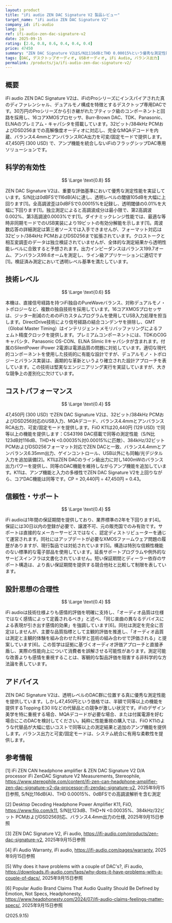 ```yaml
---
layout: product
title: "iFi audio ZEN DAC Signature V2 製品レビュー"
target_name: "iFi audio ZEN DAC Signature V2"
company_id: ifi-audio
lang: ja
ref: ifi-audio-zen-dac-signature-v2
date: 2025-09-15
rating: [2.6, 0.8, 0.6, 0.4, 0.4, 0.4]
price: 47450
summary: "ZEN DAC Signature V2はS/N比116dBとTHD 0.00015%という優秀な測定性能を発揮しますが、同等以上の性能を持つより安価な代替製品との競争が激しい状況です。"
tags: [DAC, デスクトップオーディオ, USBオーディオ, iFi Audio, バランス出力]
permalink: /products/ja/ifi-audio-zen-dac-signature-v2/
---
```


## 概要

iFi audio ZEN DAC Signature V2は、iFiのProシリーズにインスパイアされた真のディファレンシャル、デュアルモノ構成を特徴とするデスクトップ専用DACです。30万円のProシリーズから引き継がれたブティック級のコンポーネントと回路を採用し、16コアXMOSプロセッサ、Burr-Brown DAC、TDK、Panasonic、ELNAのプレミアム・キャパシタを搭載しています。32ビット/384kHz PCMおよびDSD256までの高解像度オーディオに対応し、完全なMQAデコードを内蔵、バランス4.4mmとアンバランスRCA出力を可変/固定モードで提供します。47,450円 (300 USD) で、アンプ機能を統合しないiFiのフラッグシップDAC専用ソリューションです。

## 科学的有効性

$$ \Large \text{0.8} $$

ZEN DAC Signature V2は、重要な評価基準において優秀な測定性能を実証しています。S/N比は0dBFSで116dB(A)に達し、透明レベルの閾値105dBを大幅に上回ります[1]。全高調波歪は0dBFSで0.00015%を記録し、透明閾値の0.01%を大幅に下回ります[1]。独立測定によると高調波成分は最小限で、第2高調波0.002%、第3高調波0.0003%です[1]。ダイナミックレンジ性能では、最適な等時非同期モードでのUSB実装により19ビットの有効分解能を示します[1]。周波数応答の詳細測定は第三者ソースでは入手できませんが、フォーマット対応は32ビット/384kHz PCMおよびDSD256まで拡張されています。クロストークと相互変調歪のデータは独立検証されていませんが、全体的な測定結果から透明性能レベルに合致すると予想されます。出力インピーダンスはバランス199.7オーム、アンバランス99.6オームを測定し、ライン級アプリケーションに適切です[1]。検証済み測定において透明レベル基準を満たしています。

## 技術レベル

$$ \Large \text{0.6} $$

本機は、直接信号経路を持つiFi独自のPureWaveバランス、対称デュアルモノ・トポロジーなど、複数の独自技術を採用しています。16コアXMOSプロセッサは、ジッター削減のためのiFiカスタムプログラムを使用してUSB入力処理を担当します。DirectDrive技術により信号経路の結合コンデンサを排除し、GMT（Global Master Timing）はインテリジェントメモリバッファリングによるフェムト精度クロックを提供します。プレミアムコンポーネントには、TDKのC0Gキャパシタ、Panasonic OS-CON、ELNA Slimic IIキャパシタが含まれます。付属のSilentPower iPower 2電源は電源品質の問題に対処しています。適切な現代的コンポーネントを使用した技術的に有能な設計ですが、デュアルモノ・トポロジーとバランス実装は、画期的な革新というより確立された設計アプローチを表しています。この技術は堅実なエンジニアリング実行を実証していますが、大きな競争上の差別化に欠けています。

## コストパフォーマンス

$$ \Large \text{0.4} $$

47,450円 (300 USD) でZEN DAC Signature V2は、32ビット/384kHz PCMおよびDSD256対応のUSB入力、MQAデコード、バランス4.4mmとアンバランスRCA出力、可変/固定モードを提供します。FiiO K11は20,440円 (129 USD) で同等以上の機能を提供します：CS43198 DAC搭載で同等の測定性能（S/N比123dB対116dB、THD+N <0.00035%対0.00015%に匹敵）、384kHz/32ビット PCMおよびDSD256フォーマット対応でZEN DACと一致、バランス4.4mmとアンバランス6.35mm出力、ゲインコントロール、USB以外にも同軸/光デジタル入力を追加装備[2]。K11はZEN DACのライン級出力に対し1400mWのバランス出力パワーを提供し、同等のDAC機能を維持しながらアンプ機能を追加しています。K11は、アンプ機能と入力の多様性でZEN DAC Signature V2を上回りながら、コアDAC機能は同等です。CP = 20,440円 ÷ 47,450円 = 0.43。

## 信頼性・サポート

$$ \Large \text{0.4} $$

iFi audioは1年間の保証期間を提供しており、業界標準の2年を下回ります[4]。保証には30日以内の登録が必要で、譲渡不可、元の販売国でのみ有効です。サポートは直接的なメーカーサービスではなく、認定ディストリビューターを通じて運営されます。同社にはアップデートが必要なXMOSファームウェア問題の履歴がありますが、現行製品では対処されています[5]。構造は特別な信頼性機能のない標準的な電子部品を使用しています。延長サポートプログラムや例外的なサービスインフラは文書化されていません。短い保証期間とディーラー依存のサポート構造は、より長い保証期間を提供する競合他社と比較して制限を表しています。

## 設計思想の合理性

$$ \Large \text{0.4} $$

iFi audioは技術仕様よりも感情的評価を明確に支持し、「オーディオ品質は仕様ではなく感情によって定義されるべき」と述べ、「同じ楽曲の異なるデバイスによる表現が引き出す感情的効果」を強調しています[6]。同社は測定を完全に否定はしませんが、主要な品質指標として主観的評価を推進し、「オーディオ品質は測定と主観的体験を組み合わせた科学と芸術の組み合わせで評価される」と提案しています[6]。この哲学は証拠に基づくオーディオ評価アプローチと直接矛盾し、実際の性能向上について消費者を誤解させる可能性があります。測定可能な改善よりも感情を重視することは、客観的な製品評価を阻害する非科学的な方法論を表しています。

## アドバイス

ZEN DAC Signature V2は、透明レベルのDAC群に位置する真に優秀な測定性能を提供しています。しかし47,450円という価格では、半額で同等以上の機能を提供するTopping E30 IIなどの代替品との競争が激しい状況です。iFiのデザイン美学を特に重視する場合、MQAデコードが必要な場合、または付属電源を好む場合にこのDACを検討してください。純粋に性能重視の購入では、FiiO K11のような代替品が大幅に低いコストで同等以上の測定結果と追加のアンプ機能を提供します。バランス出力と可変/固定モードは、システム統合に有用な柔軟性を提供します。

## 参考情報

[1] iFi ZEN CAN headphone amplifier & ZEN DAC Signature V2 D/A processor iFi ZenDAC Signature V2 Measurements, Stereophile, https://www.stereophile.com/content/ifi-zen-can-headphone-amplifier-zen-dac-signature-v2-da-processor-ifi-zendac-signature-v2, 2025年9月15日参照, S/N比116dB(A)、THD 0.00015%、0dBFSでの高調波解析を含む測定

[2] Desktop Decoding Headphone Power Amplifier K11, FiiO, https://www.fiio.com/k11, S/N比123dB、THD+N <0.00035%、384kHz/32ビット PCMおよびDSD256対応、バランス4.4mm出力の仕様, 2025年9月15日参照

[3] ZEN DAC Signature V2, iFi audio, https://ifi-audio.com/products/zen-dac-signature-v2, 2025年9月15日参照

[4] iFi Audio Warranty, iFi audio, https://ifi-audio.com/pages/warranty, 2025年9月15日参照

[5] Why does it have problems with a couple of DAC's?, iFi audio, https://downloads.ifi-audio.com/faqs/why-does-it-have-problems-with-a-couple-of-dacs/, 2025年9月15日参照

[6] Popular Audio Brand Claims That Audio Quality Should Be Defined by Emotion, Not Specs, Headphonesty, https://www.headphonesty.com/2024/07/ifi-audio-claims-feelings-matter-specs/, 2025年9月15日参照

(2025.9.15)